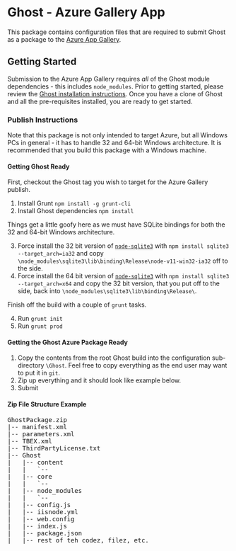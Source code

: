 # Ghost - Azure Gallery App

This package contains configuration files that are required to submit Ghost as a package to the [Azure App Gallery](http://www.microsoft.com/web/gallery/developer.aspx).

## Getting Started

Submission to the Azure App Gallery requires _all_ of the Ghost module dependencies - this includes `node_modules`.  Prior to getting started, please review the [Ghost installation instructions](https://github.com/TryGhost/Ghost/blob/master/CONTRIBUTING.md#installation--setup-instructions).  Once you have a clone of Ghost and all the pre-requisites installed, you are ready to get started.


### Publish Instructions

Note that this package is not only intended to target Azure, but all Windows PCs in general - it has to handle 32 and 64-bit Windows architecture.  It is recommended that you build this package with a Windows machine.

#### Getting Ghost Ready

First, checkout the Ghost tag you wish to target for the Azure Gallery publish.

1. Install Grunt `npm install -g grunt-cli`
2. Install Ghost dependencies `npm install`

Things get a little goofy here as we must have SQLite bindings for both the 32 and 64-bit Windows architecture.

3. Force install the 32 bit version of [`node-sqlite3`](https://github.com/mapbox/node-sqlite3) with `npm install sqlite3 --target_arch=ia32` and copy `\node_modules\sqlite3\lib\binding\Release\node-v11-win32-ia32` off to the side.
4. Force install the 64 bit version of [`node-sqlite3`](https://github.com/mapbox/node-sqlite3) with `npm install sqlite3 --target_arch=x64` and copy the 32 bit version, that you put off to the side, back into `\node_modules\sqlite3\lib\binding\Release\`.

Finish off the build with a couple of `grunt` tasks.

4. Run `grunt init`
5. Run `grunt prod`

#### Getting the Ghost Azure Package Ready

1. Copy the contents from the root Ghost build into the configuration sub-directory `\Ghost`.  Feel free to copy everything as the end user may want to put it in `git`.
2. Zip up everything and it should look like example below.
3. Submit

#### Zip File Structure Example

<pre>
GhostPackage.zip  
|-- manifest.xml  
|-- parameters.xml
|-- TBEX.xml  
|-- ThirdPartyLicense.txt  
|-- Ghost  
|   |-- content  
|   |   `-- 
|   |-- core
|   |   `-- 
|   |-- node_modules
|   |   `-- 
|   |-- config.js
|   |-- iisnode.yml  
|   |-- web.config  
|   |-- index.js
|   |-- package.json
|   |-- rest of teh codez, filez, etc.
</pre>